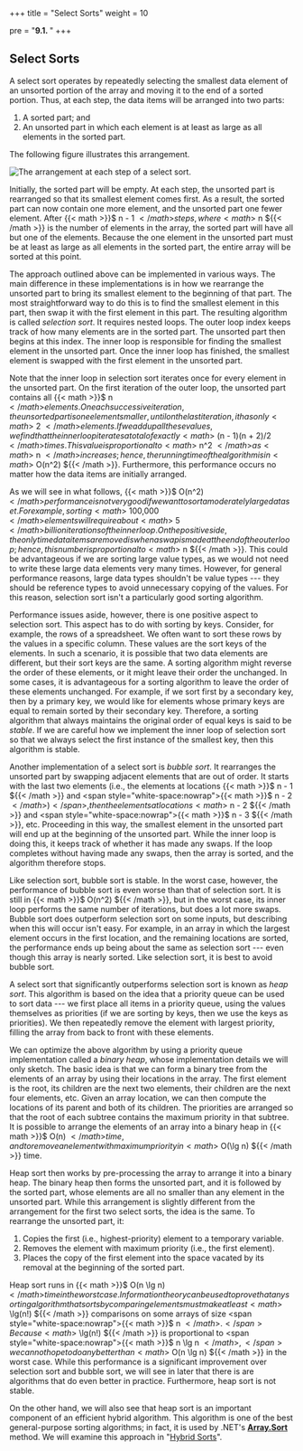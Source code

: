 +++
title = "Select Sorts"
weight = 10

pre = "<b>9.1. </b>"
+++

## Select Sorts

A select sort operates by repeatedly selecting the smallest data element
of an unsorted portion of the array and moving it to the end of a sorted
portion. Thus, at each step, the data items will be arranged into two
parts:

1.  A sorted part; and
2.  An unsorted part in which each element is at least as large as all
    elements in the sorted part.

The following figure illustrates this arrangement.

![The arrangement at each step of a select sort.](select-sorts.jpg)

Initially, the sorted part will be empty. At each step, the unsorted
part is rearranged so that its smallest element comes first. As a
result, the sorted part can now contain one more element, and the
unsorted part one fewer element. After {{< math >}}$ n - 1 ${{< /math >}} steps, where {{< math >}}$ n ${{< /math >}} is
the number of elements in the array, the sorted part will have all but
one of the elements. Because the one element in the unsorted part must
be at least as large as all elements in the sorted part, the entire
array will be sorted at this point.

The approach outlined above can be implemented in various ways. The main
difference in these implementations is in how we rearrange the unsorted
part to bring its smallest element to the beginning of that part. The
most straightforward way to do this is to find the smallest element in
this part, then swap it with the first element in this part. The
resulting algorithm is called *selection sort*. It requires nested
loops. The outer loop index keeps track of how many elements are in the
sorted part. The unsorted part then begins at this index. The inner loop
is responsible for finding the smallest element in the unsorted part.
Once the inner loop has finished, the smallest element is swapped with
the first element in the unsorted part.

Note that the inner loop in selection sort iterates once for every
element in the unsorted part. On the first iteration of the outer loop,
the unsorted part contains all {{< math >}}$ n ${{< /math >}} elements. On each successive
iteration, the unsorted part is one element smaller, until on the last
iteration, it has only {{< math >}}$ 2 ${{< /math >}} elements. If we add up all these values, we
find that the inner loop iterates a total of exactly
{{< math >}}$ (n - 1)(n + 2)/2 ${{< /math >}} times. This value is
proportional to {{< math >}}$ n^2 ${{< /math >}} as {{< math >}}$ n ${{< /math >}} increases; hence, the running
time of the algorithm is in {{< math >}}$ O(n^2) ${{< /math >}}. Furthermore, this
performance occurs no matter how the data items are initially arranged.

As we will see in what follows, {{< math >}}$ O(n^2) ${{< /math >}} performance is not
very good if we want to sort a moderately large data set. For example,
sorting {{< math >}}$ 100,000 ${{< /math >}} elements will require about {{< math >}}$ 5 ${{< /math >}} billion iterations of the
inner loop. On the positive side, the only time data items are moved is
when a swap is made at the end of the outer loop; hence, this number is
proportional to {{< math >}}$ n ${{< /math >}}. This could be advantageous if we are sorting large
value types, as we would not need to write these large data elements
very many times. However, for general performance reasons, large data
types shouldn't be value types --- they should be reference types to avoid
unnecessary copying of the values. For this reason, selection sort isn't
a particularly good sorting algorithm.

<span id="stable"></span> Performance issues aside, however, there is
one positive aspect to selection sort. This aspect has to do with
sorting by keys. Consider, for example, the rows of a spreadsheet. We
often want to sort these rows by the values in a specific column. These
values are the sort keys of the elements. In such a scenario, it is
possible that two data elements are different, but their sort keys are
the same. A sorting algorithm might reverse the order of these elements,
or it might leave their order the unchanged. In some cases, it is
advantageous for a sorting algorithm to leave the order of these
elements unchanged. For example, if we sort first by a secondary key,
then by a primary key, we would like for elements whose primary keys are
equal to remain sorted by their secondary key. Therefore, a sorting
algorithm that always maintains the original order of equal keys is said
to be *stable*. If we are careful how we implement the inner loop of
selection sort so that we always select the first instance of the
smallest key, then this algorithm is stable.

<span id="bubble-sort"></span> Another implementation of a select sort
is *bubble sort*. It rearranges the unsorted part by swapping adjacent
elements that are out of order. It starts with the last two elements
(i.e., the elements at locations {{< math >}}$ n - 1 ${{< /math >}} and <span style="white-space:nowrap">{{< math >}}$ n - 2 ${{< /math >}})</span>, then
the elements at locations {{< math >}}$ n - 2 ${{< /math >}} and <span style="white-space:nowrap">{{< math >}}$ n - 3 ${{< /math >}},</span> etc.
Proceeding in this way, the smallest element in the unsorted part will
end up at the beginning of the unsorted part. While the inner loop is
doing this, it keeps track of whether it has made any swaps. If the loop
completes without having made any swaps, then the array is sorted, and
the algorithm therefore stops.

Like selection sort, bubble sort is stable. In the worst case, however,
the performance of bubble sort is even worse than that of selection
sort. It is still in <span style="white-space:nowrap">{{< math >}}$ O(n^2) ${{< /math >}},</span> but in the worst case, its
inner loop performs the same number of iterations, but does a lot more
swaps. Bubble sort does outperform selection sort on some inputs, but
describing when this will occur isn't easy. For example, in an array in
which the largest element occurs in the first location, and the
remaining locations are sorted, the performance ends up being about the
same as selection sort --- even though this array is nearly sorted. Like
selection sort, it is best to avoid bubble sort.

<span id="heap-sort"></span> A select sort that significantly
outperforms selection sort is known as *heap sort*. This algorithm is
based on the idea that a priority queue can be used to sort data --- we
first place all items in a priority queue, using the values themselves
as priorities (if we are sorting by keys, then we use the keys as
priorities). We then repeatedly remove the element with largest
priority, filling the array from back to front with these elements.

We can optimize the above algorithm by using a priority queue
implementation called a *binary heap*, whose implementation details we
will only sketch. The basic idea is that we can form a binary tree from
the elements of an array by using their locations in the array. The
first element is the root, its children are the next two elements, their
children are the next four elements, etc. Given an array location, we
can then compute the locations of its parent and both of its children.
The priorities are arranged so that the root of each subtree contains
the maximum priority in that subtree. It is possible to arrange the
elements of an array into a binary heap in {{< math >}}$ O(n) ${{< /math >}} time, and to remove
an element with maximum priority in {{< math >}}$ O(\lg n) ${{< /math >}} time.

Heap sort then works by pre-processing the array to arrange it into a
binary heap. The binary heap then forms the unsorted part, and it is
followed by the sorted part, whose elements are all no smaller than any
element in the unsorted part. While this arrangement is slightly
different from the arrangement for the first two select sorts, the idea
is the same. To rearrange the unsorted part, it:

1.  Copies the first (i.e., highest-priority) element to a temporary
    variable.
2.  Removes the element with maximum priority (i.e., the first element).
3.  Places the copy of the first element into the space vacated by its
    removal at the beginning of the sorted part.

Heap sort runs in {{< math >}}$ O(n \lg n) ${{< /math >}} time in the worst case.
Information theory can be used to prove that any sorting algorithm that
sorts by comparing elements must make at least {{< math >}}$ \lg(n!) ${{< /math >}} comparisons on
some arrays of size <span style="white-space:nowrap">{{< math >}}$ n ${{< /math >}}.</span> Because {{< math >}}$ \lg(n!) ${{< /math >}} is proportional to
<span style="white-space:nowrap">{{< math >}}$ n \lg n ${{< /math >}},</span> we cannot hope to do any better than
{{< math >}}$ O(n \lg n) ${{< /math >}} in the worst case. While this performance is a
significant improvement over selection sort and bubble sort, we will see
in later that
there is are algorithms that do even better in practice.
Furthermore, heap sort is not stable.

On the other hand, we will also see that heap sort is an important component of an efficient hybrid
algorithm. This algorithm is one of the best general-purpose sorting algorithms; in fact, it is used by .NET's [**Array.Sort**](https://learn.microsoft.com/en-us/dotnet/api/system.array.sort?view=net-6.0#system-array-sort(system-array)) method. We
will examine this approach in "[Hybrid
Sorts](/sorting/hybrid)".
